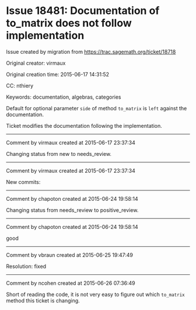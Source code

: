 # Issue 18481: Documentation of to_matrix does not follow implementation

Issue created by migration from https://trac.sagemath.org/ticket/18718

Original creator: virmaux

Original creation time: 2015-06-17 14:31:52

CC:  nthiery

Keywords: documentation, algebras, categories

Default for optional parameter `side` of method `to_matrix` is `left` against the documentation.

Ticket modifies the documentation following the implementation.


---

Comment by virmaux created at 2015-06-17 23:37:34

Changing status from new to needs_review.


---

Comment by virmaux created at 2015-06-17 23:37:34

New commits:


---

Comment by chapoton created at 2015-06-24 19:58:14

Changing status from needs_review to positive_review.


---

Comment by chapoton created at 2015-06-24 19:58:14

good


---

Comment by vbraun created at 2015-06-25 19:47:49

Resolution: fixed


---

Comment by ncohen created at 2015-06-26 07:36:49

Short of reading the code, it is not very easy to figure out which `to_matrix` method this ticket is changing.
